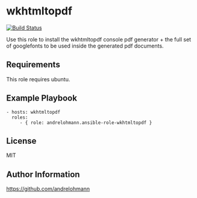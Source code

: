 wkhtmltopdf
===========

[![Build Status](https://travis-ci.org/andrelohmann/ansible-role-wkhtmltopdf.svg?branch=master)](https://travis-ci.org/andrelohmann/ansible-role-wkhtmltopdf)

Use this role to install the wkhtmltopdf console pdf generator + the full set of googlefonts to be used inside the generated pdf documents.

Requirements
------------

This role requires ubuntu.

Example Playbook
----------------

    - hosts: wkhtmltopdf
      roles:
         - { role: andrelohmann.ansible-role-wkhtmltopdf }

License
-------

MIT

Author Information
------------------

https://github.com/andrelohmann
